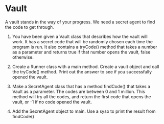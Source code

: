 
 <div id="moduleIndex">
  
   # Vault
   A vault stands in the way of your progress. We need a secret agent to find the code to get through.
   1. You have been given a Vault class that describes how the vault will work. It has a secret code that will be randomly chosen each time the program is run.
	  It also contains a tryCode() method that takes a number as a parameter and returns true if that number opens the vault, false otherwise.

2. Create a Runner class with a main method. Create a vault object and call the tryCode() method. Print out the answer to see if you successfully opened the vault.

3. Make a SecretAgent class that has a method findCode() that takes a Vault as a parameter.
     The codes are between 0 and 1 million. This method will try all the codes, and return the first code that opens the vault, or -1 if no code opened the vault.

4. Add the SecretAgent object to main. Use a syso to print the result from findCode()
  
 </div>

